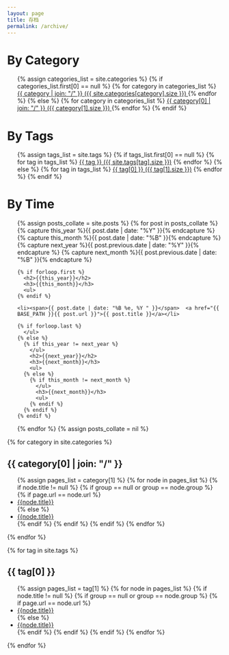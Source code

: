 ```yaml
---
layout: page
title: 存档
permalink: /archive/
---
```

<h1 class="page-heading">By Category</h1>
<ul class="tag_box inline">
  {% assign categories_list = site.categories %}
  {% if categories_list.first[0] == null %}
    {% for category in categories_list %}
        <a href="{{ BASE_PATH }}#{{ category }}-ref">
            {{ category | join: "/" }} <span> ({{ site.categories[category].size }})</span>
        </a>
    {% endfor %}
  {% else %}
    {% for category in categories_list %}
        <a href="{{ BASE_PATH }}#{{ category[0] }}-ref">
            {{ category[0] | join: "/" }} <span> ({{ category[1].size }})</span>
        </a>
    {% endfor %}
  {% endif %}
</ul>

<h1 class="page-heading">By Tags</h1>
<ul class="tag_box inline">
  {% assign tags_list = site.tags %}
  {% if tags_list.first[0] == null %}
    {% for tag in tags_list %}
        <a href="{{ BASE_PATH }}#{{ tag }}-ref">{{ tag }} <span>({{ site.tags[tag].size }})</span></a>
    {% endfor %}
  {% else %}
    {% for tag in tags_list %}
        <a href="{{ BASE_PATH }}#{{ tag[0] }}-ref">{{ tag[0] }} <span>({{ tag[1].size }})</span></a>
    {% endfor %}
  {% endif %}

</ul>

<h1 class="page-heading">By Time</h1>
<ul class="tag_box inline">
  {% assign posts_collate = site.posts %}
  {% for post in posts_collate  %}
    {% capture this_year %}{{ post.date | date: "%Y" }}{% endcapture %}
    {% capture this_month %}{{ post.date | date: "%B" }}{% endcapture %}
    {% capture next_year %}{{ post.previous.date | date: "%Y" }}{% endcapture %}
    {% capture next_month %}{{ post.previous.date | date: "%B" }}{% endcapture %}
  
    {% if forloop.first %}
      <h2>{{this_year}}</h2>
      <h3>{{this_month}}</h3>
      <ul>
    {% endif %}
  
    <li><span>{{ post.date | date: "%B %e, %Y " }}</span>  <a href="{{ BASE_PATH }}{{ post.url }}">{{ post.title }}</a></li>
  
    {% if forloop.last %}
      </ul>
    {% else %}
      {% if this_year != next_year %}
        </ul>
        <h2>{{next_year}}</h2>
        <h3>{{next_month}}</h3>
        <ul>
      {% else %}    
        {% if this_month != next_month %}
          </ul>
          <h3>{{next_month}}</h3>
          <ul>
        {% endif %}
      {% endif %}
    {% endif %}
  {% endfor %}
{% assign posts_collate = nil %}
 </ul>


{% for category in site.categories %}
  <h2 id="{{ category[0] }}-ref">{{ category[0] | join: "/" }}</h2>
  <ul>
  {% assign pages_list = category[1] %}
  {% for node in pages_list %}
    {% if node.title != null %}
      {% if group == null or group == node.group %}
        {% if page.url == node.url %}
        <li class="active"><a href="{{ BASE_PATH }}{{node.url}}" class="active">{{node.title}}</a></li>
        {% else %}
        <li><a href="{{ BASE_PATH }}{{node.url}}">{{node.title}}</a></li>
        {% endif %}
      {% endif %}
    {% endif %}
  {% endfor %}

 </ul>
{% endfor %}

{% for tag in site.tags %}
  <h2 id="{{ tag[0] }}-ref">{{ tag[0] }}</h2>
  <ul>
    {% assign pages_list = tag[1] %}
  {% for node in pages_list %}
    {% if node.title != null %}
      {% if group == null or group == node.group %}
        {% if page.url == node.url %}
        <li class="active"><a href="{{ BASE_PATH }}{{node.url}}" class="active">{{node.title}}</a></li>
        {% else %}
        <li><a href="{{ BASE_PATH }}{{node.url}}">{{node.title}}</a></li>
        {% endif %}
      {% endif %}
    {% endif %}
  {% endfor %}
  </ul>
{% endfor %}







